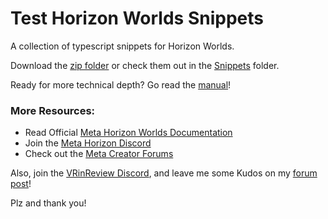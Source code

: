 # Test Horizon Worlds Snippets
A collection of typescript snippets for Horizon Worlds.

Download the [zip folder](https://github.com/tellous/HorizonWorldsSnippets/archive/refs/heads/main.zip) or check them out in the [Snippets](https://github.com/tellous/HorizonWorldsSnippets/tree/main/Snippets) folder.

Ready for more technical depth?
Go read the [manual](https://communityforums.atmeta.com/t5/Community-Resources/New-Resource-Meta-Horizon-Creator-Manual-Technical-Reference/m-p/1295126)!

### More Resources:
- Read Official [Meta Horizon Worlds Documentation](https://developers.meta.com/horizon-worlds/learn/)
- Join the [Meta Horizon Discord](https://discord.gg/3sWk8BD9FZ)
- Check out the [Meta Creator Forums](https://communityforums.atmeta.com/t5/Creator-Forum/ct-p/Meta_Horizon_Creator_Forums)

Also, join the [VRinReview Discord](https://discord.com/invite/Kw4JbyNb9A),
and leave me some Kudos on my [forum post](https://communityforums.atmeta.com/t5/Community-Resources/Horizon-Worlds-Typescript-Snippets/m-p/1301603#M126)!

Plz and thank you!
